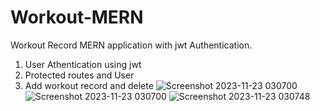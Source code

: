 # Workout-MERN
Workout Record MERN application with jwt Authentication.

1. User Athentication using jwt
2. Protected routes and User
3. Add workout record and delete
![Screenshot 2023-11-23 030700](https://github.com/apel1151/Workout-MERN/assets/77063289/b37bfbe2-53fb-4453-98cc-9e5e81173907)
![Screenshot 2023-11-23 030700](https://github.com/apel1151/Workout-MERN/assets/77063289/966abbb9-bbf2-4531-a873-5d4855ce09be)
![Screenshot 2023-11-23 030748](https://github.com/apel1151/Workout-MERN/assets/77063289/2679daa0-a32f-4d98-bf1e-232c5bd60b44)

